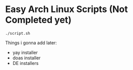 # Easy Arch Linux Scripts (Not Completed yet)

```./script.sh```

Things i gonna add later:
- yay installer
- doas installer
- DE installers




